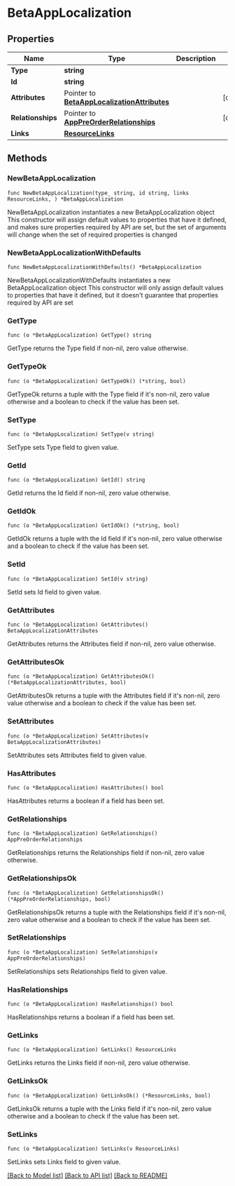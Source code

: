 # BetaAppLocalization

## Properties

Name | Type | Description | Notes
------------ | ------------- | ------------- | -------------
**Type** | **string** |  | 
**Id** | **string** |  | 
**Attributes** | Pointer to [**BetaAppLocalizationAttributes**](BetaAppLocalizationAttributes.md) |  | [optional] 
**Relationships** | Pointer to [**AppPreOrderRelationships**](AppPreOrderRelationships.md) |  | [optional] 
**Links** | [**ResourceLinks**](ResourceLinks.md) |  | 

## Methods

### NewBetaAppLocalization

`func NewBetaAppLocalization(type_ string, id string, links ResourceLinks, ) *BetaAppLocalization`

NewBetaAppLocalization instantiates a new BetaAppLocalization object
This constructor will assign default values to properties that have it defined,
and makes sure properties required by API are set, but the set of arguments
will change when the set of required properties is changed

### NewBetaAppLocalizationWithDefaults

`func NewBetaAppLocalizationWithDefaults() *BetaAppLocalization`

NewBetaAppLocalizationWithDefaults instantiates a new BetaAppLocalization object
This constructor will only assign default values to properties that have it defined,
but it doesn't guarantee that properties required by API are set

### GetType

`func (o *BetaAppLocalization) GetType() string`

GetType returns the Type field if non-nil, zero value otherwise.

### GetTypeOk

`func (o *BetaAppLocalization) GetTypeOk() (*string, bool)`

GetTypeOk returns a tuple with the Type field if it's non-nil, zero value otherwise
and a boolean to check if the value has been set.

### SetType

`func (o *BetaAppLocalization) SetType(v string)`

SetType sets Type field to given value.


### GetId

`func (o *BetaAppLocalization) GetId() string`

GetId returns the Id field if non-nil, zero value otherwise.

### GetIdOk

`func (o *BetaAppLocalization) GetIdOk() (*string, bool)`

GetIdOk returns a tuple with the Id field if it's non-nil, zero value otherwise
and a boolean to check if the value has been set.

### SetId

`func (o *BetaAppLocalization) SetId(v string)`

SetId sets Id field to given value.


### GetAttributes

`func (o *BetaAppLocalization) GetAttributes() BetaAppLocalizationAttributes`

GetAttributes returns the Attributes field if non-nil, zero value otherwise.

### GetAttributesOk

`func (o *BetaAppLocalization) GetAttributesOk() (*BetaAppLocalizationAttributes, bool)`

GetAttributesOk returns a tuple with the Attributes field if it's non-nil, zero value otherwise
and a boolean to check if the value has been set.

### SetAttributes

`func (o *BetaAppLocalization) SetAttributes(v BetaAppLocalizationAttributes)`

SetAttributes sets Attributes field to given value.

### HasAttributes

`func (o *BetaAppLocalization) HasAttributes() bool`

HasAttributes returns a boolean if a field has been set.

### GetRelationships

`func (o *BetaAppLocalization) GetRelationships() AppPreOrderRelationships`

GetRelationships returns the Relationships field if non-nil, zero value otherwise.

### GetRelationshipsOk

`func (o *BetaAppLocalization) GetRelationshipsOk() (*AppPreOrderRelationships, bool)`

GetRelationshipsOk returns a tuple with the Relationships field if it's non-nil, zero value otherwise
and a boolean to check if the value has been set.

### SetRelationships

`func (o *BetaAppLocalization) SetRelationships(v AppPreOrderRelationships)`

SetRelationships sets Relationships field to given value.

### HasRelationships

`func (o *BetaAppLocalization) HasRelationships() bool`

HasRelationships returns a boolean if a field has been set.

### GetLinks

`func (o *BetaAppLocalization) GetLinks() ResourceLinks`

GetLinks returns the Links field if non-nil, zero value otherwise.

### GetLinksOk

`func (o *BetaAppLocalization) GetLinksOk() (*ResourceLinks, bool)`

GetLinksOk returns a tuple with the Links field if it's non-nil, zero value otherwise
and a boolean to check if the value has been set.

### SetLinks

`func (o *BetaAppLocalization) SetLinks(v ResourceLinks)`

SetLinks sets Links field to given value.



[[Back to Model list]](../README.md#documentation-for-models) [[Back to API list]](../README.md#documentation-for-api-endpoints) [[Back to README]](../README.md)


